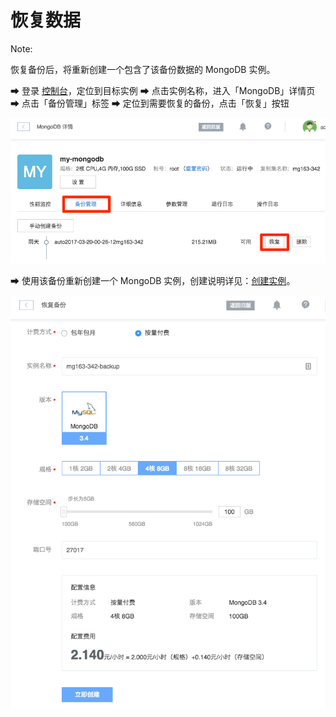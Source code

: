 # 恢复数据

<span>Note:</span><div class="alertContent">恢复备份后，将重新创建一个包含了该备份数据的 MongoDB 实例。</div>

➡ 登录 [控制台](https://c.163.com/dashboard#/m/mongodb/)，定位到目标实例
➡ 点击实例名称，进入「MongoDB」详情页
➡ 点击「备份管理」标签
➡ 定位到需要恢复的备份，点击「恢复」按钮

![](../../image/使用指南-备份与恢复-恢复备份.png)

➡ 使用该备份重新创建一个 MongoDB 实例，创建说明详见：[创建实例](http://support.c.163.com/md.html#!平台服务/MongoDB/使用指南/创建MongoDB实例.md)。

![](../../image/使用指南-备份与恢复-从备份创建.png)
